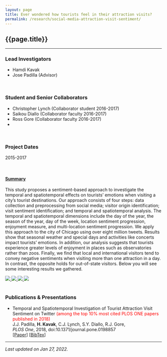 ```yaml
---
layout: page
title: Ever wondered how tourists feel in their attraction visits?
permalink: /research/social-media-attraction-visit-sentiment/
---
```


## {{page.title}}
<hr/>

### Lead Investigators
- Hamdi Kavak
- Jose Padilla (Advisor)

<br/>

### Student and Senior Collaborators
- Christopher Lynch (Collaborator student 2016-2017)
- Saikou Diallo (Collaborator faculty 2016-2017)
- Ross Gore (Collaborator faculty 2016-2017)
- 
<br/>

### Project Dates
2015-2017

<br/>

#### <u>Summary</u>
This study proposes a sentiment-based approach to investigate the temporal and spatiotemporal effects on tourists’ emotions when visiting a city’s tourist destinations. Our approach consists of four steps: data collection and preprocessing from social media; visitor origin identification; visit sentiment identification; and temporal and spatiotemporal analysis. The temporal and spatiotemporal dimensions include the day of the year, the season of the year, day of the week, location sentiment progression, enjoyment measure, and multi-location sentiment progression. We apply this approach to the city of Chicago using over eight million tweets. Results show that seasonal weather and special days and activities like concerts impact tourists’ emotions. In addition, our analysis suggests that tourists experience greater levels of enjoyment in places such as observatories rather than zoos. Finally, we find that local and international visitors tend to convey negative sentiments when visiting more than one attraction in a day. In contrast, the opposite holds for out-of-state visitors. Below you will see some interesting results we gathered.

<div id="sm1-gallery">
		  <a href="{{ site.baseurl }}/images/research/social_media_analytics/attraction/seasonality.png">
		    <img width="{{site.thumbnail_width}}" src="{{ site.baseurl }}/images/research/social_media_analytics/attraction/seasonality.png" />
		  </a>
		  <a href="{{ site.baseurl }}/images/research/social_media_analytics/attraction/progression.png">
		    <img width="{{site.thumbnail_width}}" src="{{ site.baseurl }}/images/research/social_media_analytics/attraction/progression.png" />
		  </a>
		  <a href="{{ site.baseurl }}/images/research/social_media_analytics/attraction/numberofvisits.png">
		    <img width="{{site.thumbnail_width}}" src="{{ site.baseurl }}/images/research/social_media_analytics/attraction/numberofvisits.png" />
		</a>
		<a href="{{ site.baseurl }}/images/research/social_media_analytics/attraction/score.png">
		    <img width="{{site.thumbnail_width}}" src="{{ site.baseurl }}/images/research/social_media_analytics/attraction/score.png" />
		</a>
	 </div>

<br/>


### Publications & Presentations

- Temporal and Spatiotemporal Investigation of Tourist Attraction Visit Sentiment on Twitter <span style="color: red;">(among the top 10% most cited PLOS ONE papers published in 2018)</span>   
  J.J. Padilla, <strong>H. Kavak</strong>, C.J. Lynch, S.Y. Diallo, R.J. Gore,   
  <em>PLOS One</em>, 2018, doi:10.1371/journal.pone.0198857  
  [<a title="Paper" href="http://dx.plos.org/10.1371/journal.pone.0198857">Paper</a>]
  [<a title="BibTeX" href="{{ site.baseurl }}/download/bibs/2018_j_attraction.bib">BibTex</a>]

<hr/>

*Last updated on Jan 27, 2022.*  

  <script>
  lightGallery(document.getElementById('sm1-gallery'), {
    thumbnail:true,
    animateThumb: true,
    showThumbByDefault: true
}); 
  </script>